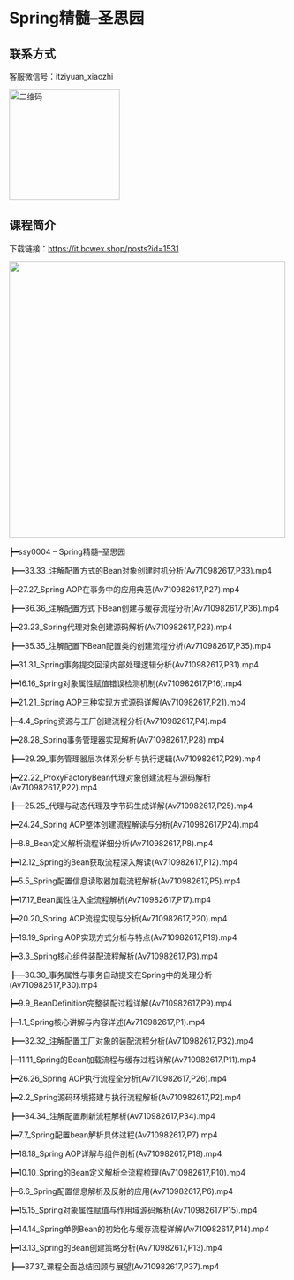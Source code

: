 # Spring精髓&#8211;圣思园

## 联系方式

客服微信号：itziyuan_xiaozhi

<img src="https://ziyuanyun.oss-cn-guangzhou.aliyuncs.com/common/20240614073449/666b82192834a.jpg" width="200" height="200" alt="二维码">

## 课程简介

下载链接：https://it.bcwex.shop/posts?id=1531

<img src="https://ziyuanyun.oss-cn-guangzhou.aliyuncs.com/yun/20240515224324/6644ca0cd3c23.jpg" width="500" alt="">

  ┣━ssy0004 &#8211; Spring精髓&#8211;圣思园

 ┣━33.33_注解配置方式的Bean对象创建时机分析(Av710982617,P33).mp4

 ┣━27.27_Spring AOP在事务中的应用典范(Av710982617,P27).mp4

 ┣━36.36_注解配置方式下Bean创建与缓存流程分析(Av710982617,P36).mp4

 ┣━23.23_Spring代理对象创建源码解析(Av710982617,P23).mp4

 ┣━35.35_注解配置下Bean配置类的创建流程分析(Av710982617,P35).mp4

 ┣━31.31_Spring事务提交回滚内部处理逻辑分析(Av710982617,P31).mp4

 ┣━16.16_Spring对象属性赋值错误检测机制(Av710982617,P16).mp4

 ┣━21.21_Spring AOP三种实现方式源码详解(Av710982617,P21).mp4

 ┣━4.4_Spring资源与工厂创建流程分析(Av710982617,P4).mp4

 ┣━28.28_Spring事务管理器实现解析(Av710982617,P28).mp4

 ┣━29.29_事务管理器层次体系分析与执行逻辑(Av710982617,P29).mp4

 ┣━22.22_ProxyFactoryBean代理对象创建流程与源码解析(Av710982617,P22).mp4

 ┣━25.25_代理与动态代理及字节码生成详解(Av710982617,P25).mp4

 ┣━24.24_Spring AOP整体创建流程解读与分析(Av710982617,P24).mp4

 ┣━8.8_Bean定义解析流程详细分析(Av710982617,P8).mp4

 ┣━12.12_Spring的Bean获取流程深入解读(Av710982617,P12).mp4

 ┣━5.5_Spring配置信息读取器加载流程解析(Av710982617,P5).mp4

 ┣━17.17_Bean属性注入全流程解析(Av710982617,P17).mp4

 ┣━20.20_Spring AOP流程实现与分析(Av710982617,P20).mp4

 ┣━19.19_Spring AOP实现方式分析与特点(Av710982617,P19).mp4

 ┣━3.3_Spring核心组件装配流程解析(Av710982617,P3).mp4

 ┣━30.30_事务属性与事务自动提交在Spring中的处理分析(Av710982617,P30).mp4

 ┣━9.9_BeanDefinition完整装配过程详解(Av710982617,P9).mp4

 ┣━1.1_Spring核心讲解与内容详述(Av710982617,P1).mp4

 ┣━32.32_注解配置工厂对象的装配流程分析(Av710982617,P32).mp4

 ┣━11.11_Spring的Bean加载流程与缓存过程详解(Av710982617,P11).mp4

 ┣━26.26_Spring AOP执行流程全分析(Av710982617,P26).mp4

 ┣━2.2_Spring源码环境搭建与执行流程解析(Av710982617,P2).mp4

 ┣━34.34_注解配置刷新流程解析(Av710982617,P34).mp4

 ┣━7.7_Spring配置bean解析具体过程(Av710982617,P7).mp4

 ┣━18.18_Spring AOP详解与组件剖析(Av710982617,P18).mp4

 ┣━10.10_Spring的Bean定义解析全流程梳理(Av710982617,P10).mp4

 ┣━6.6_Spring配置信息解析及反射的应用(Av710982617,P6).mp4

 ┣━15.15_Spring对象属性赋值与作用域源码解析(Av710982617,P15).mp4

 ┣━14.14_Spring单例Bean的初始化与缓存流程详解(Av710982617,P14).mp4

 ┣━13.13_Spring的Bean创建策略分析(Av710982617,P13).mp4

 ┣━37.37_课程全面总结回顾与展望(Av710982617,P37).mp4

  